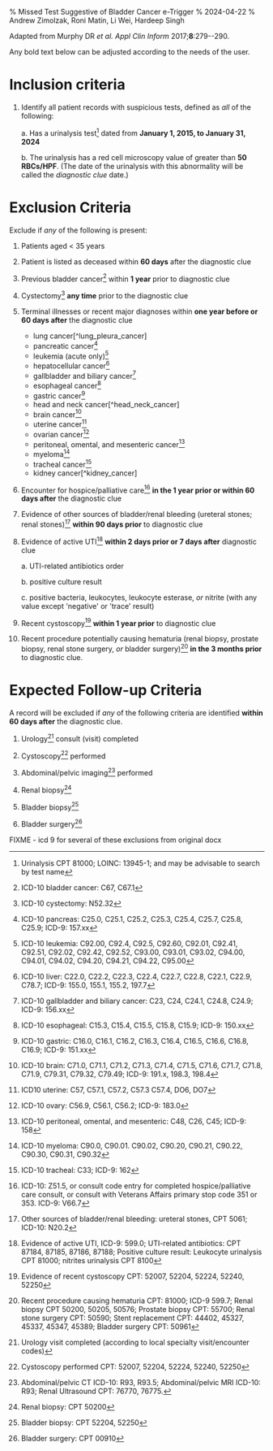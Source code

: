 % Missed Test Suggestive of Bladder Cancer e-Trigger
% 2024-04-22
% Andrew Zimolzak, Roni Matin, Li Wei, Hardeep Singh

Adapted from Murphy DR *et al. Appl Clin Inform* 2017;**8**:279--290.

Any bold text below can be adjusted according to the needs of the
user.




# Inclusion criteria

1. Identify all patient records with suspicious tests, defined as
*all* of the following:

    a. Has a urinalysis test[^1] dated from **January 1, 2015, to
    January 31, 2024**

    b. The urinalysis has a red cell microscopy value of greater than
    **50 RBCs/HPF**. (The date of the urinalysis with this abnormality
    will be called the *diagnostic clue* date.)




# Exclusion Criteria

Exclude if *any* of the following is present:

1. Patients aged < 35 years

2. Patient is listed as deceased within **60 days** after the
diagnostic clue

3. Previous bladder cancer[^2] within **1 year** prior to diagnostic
clue

4.  Cystectomy[^4] **any time** prior to the diagnostic clue

5.  Terminal illnesses or recent major diagnoses within **one year
    before or 60 days after** the diagnostic clue

    - lung cancer[^lung_pleura_cancer]
    - pancreatic cancer[^6]
    - leukemia (acute only)[^8]
    - hepatocellular cancer[^9]
    - gallbladder and biliary cancer[^10]
    - esophageal cancer[^11]
    - gastric cancer[^12]
    - head and neck cancer[^head_neck_cancer]
    - brain cancer[^23]
    - uterine cancer[^24]
    - ovarian cancer[^25]
    - peritoneal, omental, and mesenteric cancer[^28]
    - myeloma[^29]
    - tracheal cancer[^30]
    - kidney cancer[^kidney_cancer]

6.  Encounter for hospice/palliative
    care[^32] **in the 1 year prior or within 60 days after** the
    diagnostic clue

7.  Evidence of other sources of bladder/renal
    bleeding (ureteral stones; renal stones)[^33] **within 90 days
    prior** to diagnostic clue

8.  Evidence of active UTI[^34] **within 2 days prior or 7 days
    after** diagnostic clue

    a. UTI-related antibiotics order

    b. positive culture result
    
    c. positive bacteria, leukocytes, leukocyte esterase, *or* nitrite
    (with any value except 'negative' or 'trace' result)

9.  Recent cystoscopy[^35] **within 1 year
    prior** to diagnostic clue

10.  Recent procedure potentially causing hematuria
    (renal biopsy, prostate biopsy, renal stone surgery, *or* bladder
    surgery)[^36] **in the 3 months prior** to diagnostic clue.




# Expected Follow-up Criteria

A record will be excluded if *any* of the following criteria are
identified **within 60 days after** the diagnostic clue.

1.  Urology[^37] consult (visit) completed

2.  Cystoscopy[^38] performed

3.  Abdominal/pelvic imaging[^39] performed

4.  Renal biopsy[^40]

5.  Bladder biopsy[^41]

6.  Bladder surgery[^42]




[^1]: Urinalysis CPT 81000; LOINC: 13945-1; and may be advisable to
search by test name

[^2]: ICD-10 bladder cancer: C67, C67.1

[^4]: ICD-10 cystectomy: N52.32

[^6]: ICD-10 pancreas: C25.0, C25.1, C25.2, C25.3, C25.4, C25.7, C25.8,
C25.9; ICD-9: 157.xx


[^8]: ICD-10 leukemia: C92.00, C92.4, C92.5, C92.60, C92.01, C92.41,
C92.51, C92.02, C92.42, C92.52, C93.00, C93.01, C93.02, C94.00,
C94.01, C94.02, C94.20, C94.21, C94.22, C95.00





FIXME - icd 9 for several of these exclusions from original docx





[^9]: ICD-10 liver: C22.0, C22.2, C22.3, C22.4, C22.7, C22.8, C22.1,
C22.9, C78.7; ICD-9: 155.0, 155.1, 155.2, 197.7

[^10]: ICD-10 gallbladder and biliary cancer: C23, C24, C24.1, C24.8,
C24.9; ICD-9: 156.xx

[^11]: ICD-10 esophageal: C15.3, C15.4, C15.5, C15.8, C15.9; ICD-9:
150.xx

[^12]: ICD-10 gastric: C16.0, C16.1, C16.2, C16.3, C16.4, C16.5, C16.6,
C16.8, C16.9; ICD-9: 151.xx

[^23]: ICD-10 brain: C71.0, C71.1, C71.2, C71.3, C71.4, C71.5, C71.6,
C71.7, C71.8, C71.9, C79.31, C79.32, C79.49; ICD-9: 191.x, 198.3,
198.4

[^24]: ICD10 uterine: C57, C57.1, C57.2, C57.3 C57.4, DO6, DO7

[^25]: ICD-10 ovary: C56.9, C56.1, C56.2; ICD-9: 183.0

[^28]: ICD-10 peritoneal, omental, and mesenteric:
C48, C26, C45; ICD-9: 158

[^29]: ICD-10 myeloma: C90.0, C90.01. C90.02, C90.20, C90.21, C90.22,
C90.30, C90.31, C90.32

[^30]: ICD-10 tracheal: C33; ICD-9: 162

[^32]: ICD-10: Z51.5, or consult code entry for completed
hospice/palliative care consult, or consult with Veterans Affairs
primary stop code 351 or 353. ICD-9: V66.7

[^33]: Other sources of bladder/renal bleeding: ureteral stones,
CPT 5061; ICD-10: N20.2

[^34]: Evidence of active UTI, ICD-9: 599.0; UTI-related antibiotics:
CPT 87184, 87185, 87186, 87188; Positive culture result: Leukocyte
urinalysis CPT 81000; nitrites urinalysis CPT 8100

[^35]: Evidence of recent cystoscopy CPT: 52007, 52204, 52224, 52240,
52250

[^36]: Recent procedure causing hematuria CPT: 81000; ICD-9 599.7; Renal
biopsy CPT 50200, 50205, 50576; Prostate biopsy CPT: 55700; Renal
stone surgery CPT: 50590; Stent replacement CPT: 44402, 45327, 45337,
45347, 45389; Bladder surgery CPT: 50961

[^37]: Urology visit completed (according to local specialty
visit/encounter codes)

[^38]: Cystoscopy performed CPT: 52007, 52204, 52224, 52240, 52250

[^39]: Abdominal/pelvic CT ICD-10: R93, R93.5; Abdominal/pelvic MRI
ICD-10: R93; Renal Ultrasound CPT: 76770, 76775.

[^40]: Renal biopsy: CPT 50200

[^41]: Bladder biopsy: CPT 52204, 52250

[^42]: Bladder surgery: CPT 00910

